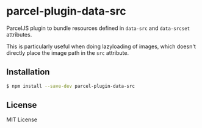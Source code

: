 # parcel-plugin-data-src

ParcelJS plugin to bundle resources defined in `data-src` and `data-srcset`
attributes.

This is particularly useful when doing lazyloading of images, which doesn't
directly place the image path in the `src` attribute.


## Installation

```bash
$ npm install --save-dev parcel-plugin-data-src
```


## License

MIT License
